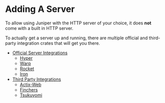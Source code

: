 # Adding A Server

To allow using Juniper with the HTTP server of your choice,
it does **not** come with a built in HTTP server.

To actually get a server up and running, there are multiple official and 
third-party integration crates that will get you there.

- [Official Server Integrations](official.md)
    - [Hyper](hyper.md)
    - [Warp](warp.md)
    - [Rocket](rocket.md)
    - [Iron](iron.md)
- [Third Party Integrations](third-party.md)
    - [Actix-Web](https://github.com/actix/examples/tree/master/juniper)
    - [Finchers](https://github.com/finchers-rs/finchers-juniper)
    - [Tsukuyomi](https://github.com/tsukuyomi-rs/tsukuyomi/tree/master/examples/juniper)
